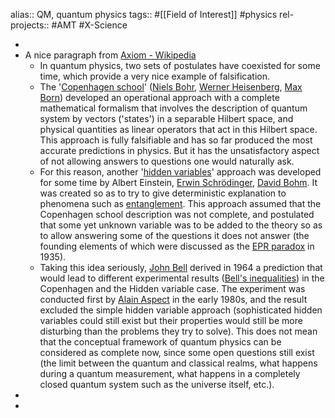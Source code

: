 alias:: QM, quantum physics
tags:: #[[Field of Interest]] #physics 
rel-projects:: #AMT #X-Science

-
- A nice paragraph from [Axiom - Wikipedia](https://en.wikipedia.org/wiki/Axiom)
	- In quantum physics, two sets of postulates have coexisted for some time, which provide a very nice example of falsification.
	- The '[Copenhagen school](https://en.wikipedia.org/wiki/Copenhagen_interpretation)' ([Niels Bohr](https://en.wikipedia.org/wiki/Niels_Bohr), [Werner Heisenberg](https://en.wikipedia.org/wiki/Werner_Heisenberg), [Max Born](https://en.wikipedia.org/wiki/Max_Born)) developed an operational approach with a complete mathematical formalism that involves the description of quantum system by vectors ('states') in a separable Hilbert space, and physical quantities as linear operators that act in this Hilbert space. This approach is fully falsifiable and has so far produced the most accurate predictions in physics. But it has the unsatisfactory aspect of not allowing answers to questions one would naturally ask.
	- For this reason, another '[hidden variables](https://en.wikipedia.org/wiki/Hidden-variable_theory)' approach was developed for some time by Albert Einstein, [Erwin Schrödinger](https://en.wikipedia.org/wiki/Erwin_Schr%C3%B6dinger), [David Bohm](https://en.wikipedia.org/wiki/David_Bohm). It was created so as to try to give deterministic explanation to phenomena such as [entanglement](https://en.wikipedia.org/wiki/Quantum_entanglement). This approach assumed that the Copenhagen school description was not complete, and postulated that some yet unknown variable was to be added to the theory so as to allow answering some of the questions it does not answer (the founding elements of which were discussed as the [EPR paradox](https://en.wikipedia.org/wiki/EPR_paradox) in 1935).
	- Taking this idea seriously, [John Bell](https://en.wikipedia.org/wiki/John_Stewart_Bell) derived in 1964 a prediction that would lead to different experimental results ([Bell's inequalities](https://en.wikipedia.org/wiki/Bell%27s_inequalities)) in the Copenhagen and the Hidden variable case. The experiment was conducted first by [Alain Aspect](https://en.wikipedia.org/wiki/Alain_Aspect) in the early 1980s, and the result excluded the simple hidden variable approach (sophisticated hidden variables could still exist but their properties would still be more disturbing than the problems they try to solve). This does not mean that the conceptual framework of quantum physics can be considered as complete now, since some open questions still exist (the limit between the quantum and classical realms, what happens during a quantum measurement, what happens in a completely closed quantum system such as the universe itself, etc.).
-
-